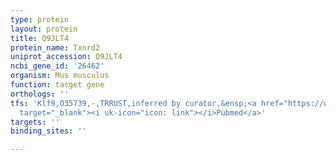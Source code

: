 ```yaml
---
type: protein
layout: protein
title: Q9JLT4
protein_name: Txnrd2
uniprot_accession: Q9JLT4
ncbi_gene_id: '26462'
organism: Mus musculus
function: target gene
orthologs: ''
tfs: 'Klf9,O35739,-,TRRUST,inferred by curator,&ensp;<a href="https://www.ncbi.nlm.nih.gov/pubmed/?term=24613345%5Buid%5D+OR+29087512%5Buid%5D"
  target="_blank"><i uk-icon="icon: link"></i>Pubmed</a>'
targets: ''
binding_sites: ''

---
```

